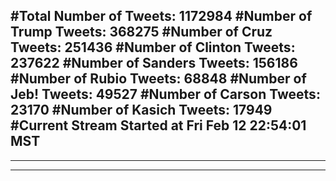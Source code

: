 #Total Number of Tweets: 1172984 
#Number of Trump Tweets: 368275
#Number of Cruz Tweets: 251436
#Number of Clinton Tweets: 237622
#Number of Sanders Tweets: 156186
#Number of Rubio Tweets: 68848
#Number of Jeb! Tweets: 49527
#Number of Carson Tweets: 23170
#Number of Kasich Tweets: 17949
#Current Stream Started at Fri Feb 12 22:54:01 MST
---
---
---
